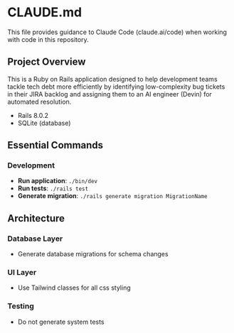 # CLAUDE.md

This file provides guidance to Claude Code (claude.ai/code) when working with code in this repository.

## Project Overview

This is a Ruby on Rails application designed to help development teams tackle tech debt more efficiently by identifying low-complexity bug tickets in their JIRA backlog and assigning them to an AI engineer (Devin) for automated resolution.
- Rails 8.0.2 
- SQLite (database)

## Essential Commands

### Development
- **Run application**: `./bin/dev`
- **Run tests**: `./rails test`
- **Generate migration**: `./rails generate migration MigrationName`

## Architecture

### Database Layer
- Generate database migrations for schema changes

### UI Layer
- Use Tailwind classes for all css styling

### Testing
- Do not generate system tests
